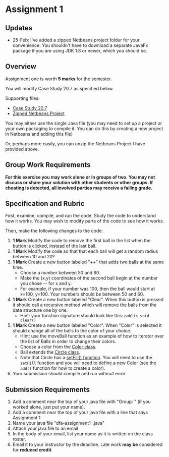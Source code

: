 # Assignment 1

## Updates

* 25-Feb: I've added a zipped Netbeans project folder for your convenience.  You shouldn't have to download a separate JavaFx package if you are using JDK 1.8 or newer, which you should be.  

## Overview
Assignment one is worth **5 marks** for the semester.

You will modify Case Study 20.7 as specified below.

Supporting files:
*  [Case Study 20.7](MultipleBounceBall.java)
*  [Zipped Netbeans Project](Assignment1.zip)

You may either use the single Java file (you may need to set up a project or your own packaging to compile it.  You can do this by creating a new project in Netbeans and adding this file)

Or, perhaps more easily, you can unzip the Netbeans Project I have provided above.  

## Group Work Requirements

**For this exercise you may work alone or in groups of two.  You may not discuss or share your solution with other students or other groups.  If cheating is detected, all involved parties may receive a failing grade.**

## Specification and Rubric

First, examine, compile, and run the code.  Study the code to understand how it works.  You may wish to modify parts of the code to see how it works.  

Then, make the following changes to the code:

1. **1 Mark** Modify the code to remove the first ball in the list when the button is clicked, instead of the last ball.
2. **1 Mark** Modify the code so that that each ball will get a random radius between 10 and 20?
3. **1 Mark** Create a new button labeled "++" that adds two balls at the same time.  
   - Choose a number between 50 and 60.  
   - Make the (x,y) coordinates of the second ball begin at the number you chose -- for x and y.  
   - For example, if your number was 100, then the ball would start at x=100, y=100.  Your numbers should be between 50 and 60.
4. **1 Mark** Create a new button labeled "Clear".  When this button is pressed it should call a recursive method which will remove the balls from the data structure one by one.
    - Hint: your function signature should look like this: `public void clear()`
5. **1 Mark** Create a new button labeled "Color".  When "Color" is selected it should change all of the balls to the color of your choice.
    - Hint: use the moveBall function as an example of how to iterator over the list of Balls in order to change their colors.
    - Choose a color from the [Color class](https://docs.oracle.com/javafx/2/api/javafx/scene/paint/Color.html).
    - Ball extends the [Circle class](https://docs.oracle.com/javase/8/javafx/api/javafx/scene/shape/Circle.html).  
    - Note that Circle has a [setFill() function](https://docs.oracle.com/javase/8/javafx/api/javafx/scene/shape/Shape.html#setFill-javafx.scene.paint.Paint-).  You will need to use the `setFill` function and you will need to define a new Color (see the `add()` function for how to create a color).
6. Your submission should compile and run without error

## Submission Requirements


1. Add a comment near the top of your java file with "Group: <yourname> <otherpersonsname>" (if you worked alone, just put your name).
2. Add a comment near the top of your java file with a line that says Assignment 1
3. Name your java file "dfa-assignment1-<yourname>.java"
3. Attach your java file to an email
4. In the body of your email, list your name as it is written on the class roster.
5. Email it to your instructor by the deadline.  Late work **may be** considered for **reduced credit**.
